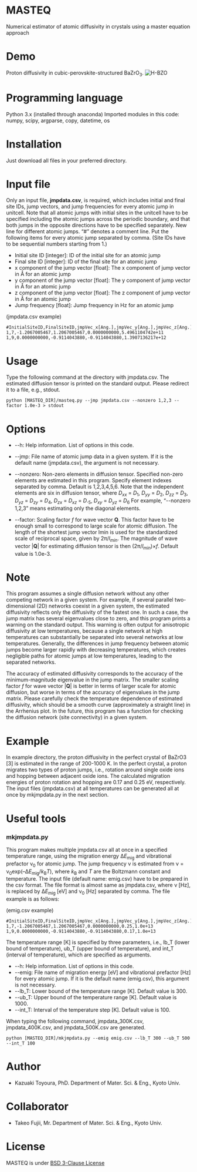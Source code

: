 # MASTEQ
Numerical estimator of atomic diffusivity in crystals using a master equation approach

# Demo
Proton diffusivity in cubic-perovskite-structured BaZrO<sub>3</sub>.
![H-BZO](https://user-images.githubusercontent.com/93914342/146717021-419ab676-3871-48a1-8b86-b87be6da5965.png)

# Programming language
Python 3.x (installed through anaconda)
Imported modules in this code: numpy, scipy, argparse, copy, datetime, os

# Installation
Just download all files in your preferred directory.

# Input file
Only an input file, <b>jmpdata.csv</b>, is required, which includes initial and final site IDs, jump vectors, and jump frequencies for every atomic jump in unitcell. Note that all atomic jumps with initial sites in the unitcell have to be specified including the atomic jumps across the periodic boundary, and that both jumps in the opposite directions have to be specified separately. New line for different atomic jumps. “#” denotes a comment line. Put the following items for every atomic jump separated by comma. (Site IDs have to be sequential numbers starting from 1.)
- Initial site ID [integer]: ID of the initial site for an atomic jump
- Final site ID [integer]: ID of the final site for an atomic jump
- x component of the jump vector [float]: The x component of jump vector in Å for an atomic jump
- y component of the jump vector [float]: The y component of jump vector in Å for an atomic jump
- z component of the jump vector [float]: The z component of jump vector in Å for an atomic jump
- Jump frequency [float]: Jump frequency in Hz for an atomic jump

(jmpdata.csv example)
```
#InitialSiteID,FinalSiteID,jmpVec_x[Ang.],jmpVec_y[Ang.],jmpVec_z[Ang.],frequency[Hz]
1,7,-1.2067005467,1.2067005467,0.0000000000,5.4961104742e+11
1,9,0.0000000000,-0.9114043880,-0.9114043880,1.3907136217e+12
```

# Usage
Type the following command at the directory with jmpdata.csv. The estimated diffusion tensor is printed on the standard output. Please redirect it to a file, e.g., stdout.
```
python [MASTEQ_DIR]/masteq.py --jmp jmpdata.csv --nonzero 1,2,3 --factor 1.0e-3 > stdout
```
# Options
- --h: Help information. List of options in this code.

- --jmp: File name of atomic jump data in a given system. If it is the default name (jmpdata.csv), the argument is not necessary.

- --nonzero: Non-zero elements in diffusion tensor. Specified non-zero elements are estimated in this program. Specify element indexes separated by comma. Default is 1,2,3,4,5,6. Note that the independent elements are six in diffusion tensor, where
<i>D</i><sub><i>xx</i></sub> = <i>D</i><sub>1</sub>, <i>D</i><sub><i>yy</i></sub> = <i>D</i><sub>2</sub>, <i>D</i><sub><i>zz</i></sub> = <i>D</i><sub>3</sub>, <i>D</i><sub><i>yz</i></sub> = <i>D</i><sub><i>zy</i></sub> = <i>D</i><sub>4</sub>, <i>D</i><sub><i>zx</i></sub> = <i>D</i><sub><i>xz</i></sub> = <i>D</i>.<sub>5</sub>, <i>D</i><sub><i>xy</i></sub> = <i>D</i><sub><i>yz</i></sub> = <i>D</i><sub>6</sub>
For example, “--nonzero 1,2,3” means estimating only the diagonal elements.

- --factor: Scaling factor <i>f</i> for wave vector <b>Q</b>. This factor have to be enough small to correspond to large scale for atomic diffusion. The length of the shortest jump vector lmin is used for the standardized scale of reciprocal space, given by 2π/<i>l<sub>min</sub></i>. The magnitude of wave vector |<b>Q</b>| for estimating diffusion tensor is then (2π/<i>l<sub>min</sub></i>)×<i>f</i>. Default value is 1.0e-3.

# Note
This program assumes a single diffusion network without any other competing network in a given system. For example, if several parallel two-dimensional (2D) networks coexist in a given system, the estimated diffusivity reflects only the diffusivity of the fastest one. In such a case, the jump matrix has several eigenvalues close to zero, and this program prints a warning on the standard output. This warning is often output for anisotropic diffusivity at low temperatures, because a single network at high temperatures can substantially be separated into several networks at low temperatures. Generally, the differences in jump frequency between atomic jumps become larger rapidly with decreasing temperatures, which creates negligible paths for atomic jumps at low temperatures, leading to the separated networks.

The accuracy of estimated diffusivity corresponds to the accuracy of the minimum-magnitude eigenvalue in the jump matrix. The smaller scaling factor <i>f</i> for wave vector |<b>Q</b>| is better in terms of larger scale for atomic diffusion, but worse in terms of the accuracy of eigenvalues in the jump matrix. Please carefully check the temperature dependence of estimated diffusivity, which should be a smooth curve (approximately a straight line) in the Arrhenius plot. In the future, this program has a function for checking the diffusion network (site connectivity) in a given system.

# Example
In example directory, the proton diffusivity in the perfect crystal of BaZrO3 [3] is estimated in the range of 200-1000 K. In the perfect crystal, a proton migrates two types of proton jumps, i.e., rotation around single oxide ions and hopping between adjacent oxide ions. The calculated migration energies of proton rotation and hopping are 0.17 and 0.25 eV, respectively. The input files (jmpdata.csv) at all temperatures can be generated all at once by mkjmpdata.py in the next section. 

# Useful tools
### mkjmpdata.py
This program makes multiple jmpdata.csv all at once in a specified temperature range, using the migration energy &Delta;<i>E</i><sub>mig</sub> and vibrational prefactor &nu;<sub>0</sub> for atomic jump. The jump frequency &nu; is estimated from &nu; = &nu;<sub>0</sub>exp(–&Delta;<i>E</i><sub>mig</sub>/<i>k</i><sub>B</sub><i>T</i>), where <i>k</i><sub>B</sub> and <i>T</i> are the Boltzmann constant and temperature. The input file (default name: emig.csv) have to be prepared in the csv format. The file format is almost same as jmpdata.csv, where &nu; [Hz], is replaced by &Delta;<i>E</i><sub>mig</sub> [eV] and &nu;<sub>0</sub> [Hz] separated by comma. The file example is as follows:

(emig.csv example)
```
#InitialSiteID,FinalSiteID,jmpVec_x[Ang.],jmpVec_y[Ang.],jmpVec_z[Ang.],DEmig[eV],v0[Hz]
1,7,-1.2067005467,1.2067005467,0.0000000000,0.25,1.0e+13
1,9,0.0000000000,-0.9114043880,-0.9114043880,0.17,1.0e+13
```

The temperature range [K] is specified by three parameters, i.e., lb_T (lower bound of temperature), ub_T (upper bound of temperature), and int_T (interval of temperature), which are specified as arguments.

- --h:		Help information. List of options in this code.
- --emig:	File name of migration energy [eV] and vibrational prefactor [Hz] for every atomic jump. If it is the default name (emig.csv), this argument is not necessary.
- --lb_T:		Lower bound of the temperature range [K]. Default value is 300.
- --ub_T:		Upper bound of the temperature range [K]. Default value is 1000.
- --int_T:		Interval of the temperature step [K]. Default value is 100.

When typing the following command, jmpdata_300K.csv, jmpdata_400K.csv, and jmpdata_500K.csv are generated.
```
python [MASTEQ_DIR]/mkjmpdata.py --emig emig.csv --lb_T 300 --ub_T 500 --int_T 100
```

# Author

* Kazuaki Toyoura, PhD.
  Department of Mater. Sci. & Eng., Kyoto Univ.

# Collaborator

* Takeo Fujii, Mr.
  Department of Mater. Sci. & Eng., Kyoto Univ.

# License

MASTEQ is under [BSD 3-Clause License](https://opensource.org/licenses/BSD-3-Clause)


